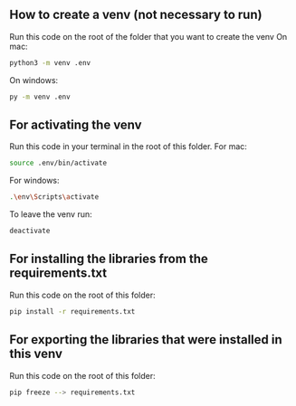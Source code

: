 ## How to create a venv (not necessary to run)
Run this code on the root of the folder that you want to create the venv
On mac:
```bash
python3 -m venv .env
```
On windows:
```bash
py -m venv .env
```
## For activating the venv
Run this code in your terminal in the root of this folder.
For mac:
```bash
source .env/bin/activate
```
For windows:
```bash
.\env\Scripts\activate
```
To leave the venv run:
```bash
deactivate
```
## For installing the libraries from the requirements.txt
Run this code on the root of this folder:
```bash
pip install -r requirements.txt
```

## For exporting the libraries that were installed in this venv
Run this code on the root of this folder:
```bash
pip freeze --> requirements.txt
```